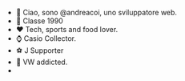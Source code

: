 - 👋 Ciao, sono @andreacoi, uno sviluppatore web.
- 👀 Classe 1990
- :heart: Tech, sports and food lover.
- :watch: Casio Collector.
- :soccer: J Supporter
- :red_car: VW addicted.
- 
<!---
andreacoi/andreacoi is a ✨ special ✨ repository because its `README.md` (this file) appears on your GitHub profile.
You can click the Preview link to take a look at your changes.
--->
